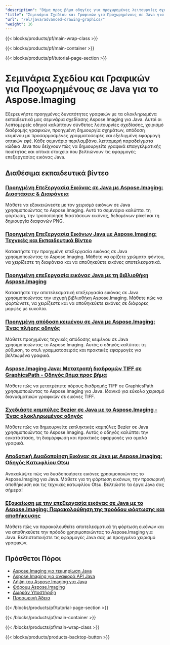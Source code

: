 ```yaml
---
"description": "Βήμα προς βήμα οδηγίες για προχωρημένες λειτουργίες σχεδίασης, διαδρομές γραφικών και σύνθετα οπτικά εφέ χρησιμοποιώντας το Aspose.Imaging για Java."
"title": "Σεμινάρια Σχεδίου και Γραφικών για Προχωρημένους σε Java για το Aspose.Imaging"
"url": "/el/java/advanced-drawing-graphics/"
"weight": 16
---
```


{{< blocks/products/pf/main-wrap-class >}}

{{< blocks/products/pf/main-container >}}

{{< blocks/products/pf/tutorial-page-section >}}
# Σεμινάρια Σχεδίου και Γραφικών για Προχωρημένους σε Java για το Aspose.Imaging

Εξερευνήστε προηγμένες δυνατότητες γραφικών με τα ολοκληρωμένα εκπαιδευτικά μας σεμινάρια σχεδίασης Aspose.Imaging για Java. Αυτοί οι λεπτομερείς οδηγοί καλύπτουν σύνθετες λειτουργίες σχεδίασης, χειρισμό διαδρομής γραφικών, προηγμένη δημιουργία σχημάτων, απόδοση κειμένου με προσαρμοσμένες γραμματοσειρές και εξελιγμένη εφαρμογή οπτικών εφέ. Κάθε σεμινάριο περιλαμβάνει λεπτομερή παραδείγματα κώδικα Java που δείχνουν πώς να δημιουργείτε γραφικά επαγγελματικής ποιότητας και οπτικά στοιχεία που βελτιώνουν τις εφαρμογές επεξεργασίας εικόνας Java.

## Διαθέσιμα εκπαιδευτικά βίντεο

### [Προηγμένη Επεξεργασία Εικόνας σε Java με Aspose.Imaging: Διαστάσεις & Διαφάνεια](./master-image-manipulation-aspose-imaging-java/)
Μάθετε να εξοικειώνεστε με τον χειρισμό εικόνων σε Java χρησιμοποιώντας το Aspose.Imaging. Αυτό το σεμινάριο καλύπτει τη φόρτωση, την τροποποίηση διαστάσεων εικόνας, δεδομένων pixel και τη δημιουργία διαφανών PNG.

### [Προηγμένη Επεξεργασία Εικόνων Java με Aspose.Imaging: Τεχνικές και Εκπαιδευτικά Βίντεο](./advanced-image-manipulation-aspose-imaging-java/)
Κατακτήστε την προηγμένη επεξεργασία εικόνας σε Java χρησιμοποιώντας το Aspose.Imaging. Μάθετε να ορίζετε χρώματα φόντου, να χειρίζεστε τη διαφάνεια και να αποθηκεύετε εικόνες αποτελεσματικά.

### [Προηγμένη επεξεργασία εικόνας Java με τη βιβλιοθήκη Aspose.Imaging](./mastering-image-processing-java-aspose-imaging/)
Κατακτήστε την αποτελεσματική επεξεργασία εικόνας σε Java χρησιμοποιώντας την ισχυρή βιβλιοθήκη Aspose.Imaging. Μάθετε πώς να φορτώνετε, να χειρίζεστε και να αποθηκεύετε εικόνες σε διάφορες μορφές με ευκολία.

### [Προηγμένη απόδοση κειμένου σε Java με Aspose.Imaging: Ένας πλήρης οδηγός](./mastering-text-rendering-aspose-imaging-java/)
Μάθετε προηγμένες τεχνικές απόδοσης κειμένου σε Java χρησιμοποιώντας το Aspose.Imaging. Αυτός ο οδηγός καλύπτει τη ρύθμιση, το στυλ γραμματοσειράς και πρακτικές εφαρμογές για βελτιωμένα γραφικά.

### [Aspose.Imaging Java: Μετατροπή διαδρομών TIFF σε GraphicsPath - Οδηγός βήμα προς βήμα](./aspose-imaging-java-tiff-graphicspath-conversion/)
Μάθετε πώς να μετατρέπετε πόρους διαδρομής TIFF σε GraphicsPath χρησιμοποιώντας το Aspose.Imaging για Java. Ιδανικό για εύκολο χειρισμό διανυσματικών γραφικών σε εικόνες TIFF.

### [Σχεδιάστε καμπύλες Bezier σε Java με το Aspose.Imaging - Ένας ολοκληρωμένος οδηγός](./master-bezier-curves-java-aspose-imaging/)
Μάθετε πώς να δημιουργείτε εκπληκτικές καμπύλες Bezier σε Java χρησιμοποιώντας το Aspose.Imaging. Αυτός ο οδηγός καλύπτει την εγκατάσταση, τη διαμόρφωση και πρακτικές εφαρμογές για ομαλά γραφικά.

### [Αποδοτική Δυαδοποίηση Εικόνας σε Java με Aspose.Imaging: Οδηγός Κατωφλίου Otsu](./aspose-imaging-java-otsu-thresholding-guide/)
Ανακαλύψτε πώς να δυαδοποιήσετε εικόνες χρησιμοποιώντας το Aspose.Imaging για Java. Μάθετε για τη φόρτωση εικόνων, την προσωρινή αποθήκευση και τις τεχνικές κατωφλίου Otsu. Βελτιώστε τα έργα Java σας σήμερα!

### [Εξοικείωση με την επεξεργασία εικόνας σε Java με το Aspose.Imaging: Παρακολούθηση της προόδου φόρτωσης και αποθήκευσης](./master-image-processing-aspose-imaging-java/)
Μάθετε πώς να παρακολουθείτε αποτελεσματικά τη φόρτωση εικόνων και να αποθηκεύετε την πρόοδο χρησιμοποιώντας το Aspose.Imaging για Java. Βελτιστοποιήστε τις εφαρμογές Java σας με προηγμένο χειρισμό γραφικών.

## Πρόσθετοι Πόροι

- [Aspose.Imaging για τεκμηρίωση Java](https://docs.aspose.com/imaging/java/)
- [Aspose.Imaging για αναφορά API Java](https://reference.aspose.com/imaging/java/)
- [Λήψη του Aspose.Imaging για Java](https://releases.aspose.com/imaging/java/)
- [Φόρουμ Aspose.Imaging](https://forum.aspose.com/c/imaging)
- [Δωρεάν Υποστήριξη](https://forum.aspose.com/)
- [Προσωρινή Άδεια](https://purchase.aspose.com/temporary-license/)

{{< /blocks/products/pf/tutorial-page-section >}}

{{< /blocks/products/pf/main-container >}}

{{< /blocks/products/pf/main-wrap-class >}}

{{< blocks/products/products-backtop-button >}}